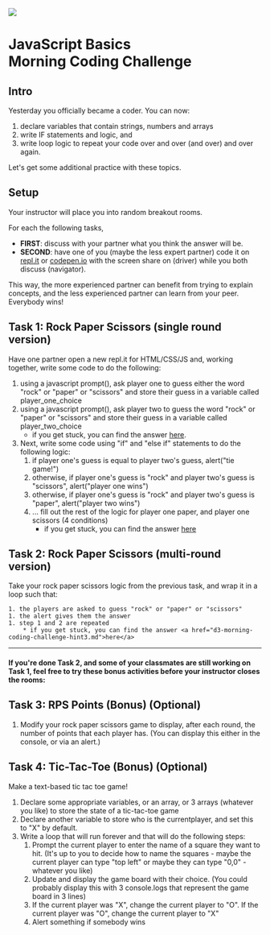 ![](https://i.imgur.com/hGEeDR1.png)

# JavaScript Basics <br> Morning Coding Challenge

## Intro

Yesterday you officially became a coder. You can now:

1. declare variables that contain strings, numbers and arrays
1. write IF statements and logic, and
1. write loop logic to repeat your code over and over (and over) and over again.

Let's get some additional practice with these topics.

## Setup

Your instructor will place you into random breakout rooms. 

For each the following tasks, 
* <b>FIRST</b>: discuss with your partner what you think the answer will be. 
* <b>SECOND</b>: have one of you (maybe the less expert partner) code it on <a href="https://repl.it">repl.it</a> or <a href="https://codepen.io">codepen.io</a> with the screen share on (driver) while you both discuss (navigator). 

This way, the more experienced partner can benefit from trying to explain concepts, and the less experienced partner can learn from your peer. Everybody wins!

## Task 1:  Rock Paper Scissors (single round version)

Have one partner open a new repl.it for HTML/CSS/JS and, working together, write some code to do the following:

1. using a javascript prompt(), ask player one to guess either the word "rock" or "paper" or "scissors" and store their guess in a variable called player_one_choice
1. using a javascript prompt(), ask player two to guess the word "rock" or "paper" or "scissors" and store their guess in a variable called player_two_choice
    * if you get stuck, you can find the answer <a href="d3-morning-coding-challenge-hint1.md">here</a>.
1. Next, write some code using "if" and "else if" statements to do the following logic:
    1. if player one's guess is equal to player two's guess, alert("tie game!")
    1. otherwise, if player one's guess is "rock" and player two's guess is "scissors", alert("player one wins")
    1. otherwise, if player one's guess is "rock" and player two's guess is "paper", alert("player two wins")
    1. ... fill out the rest of the logic for player one paper, and player one scissors (4 conditions)
        * if you get stuck, you can find the answer <a href="d3-morning-coding-challenge-hint2.md">here</a>

## Task 2: Rock Paper Scissors (multi-round version)

Take your rock paper scissors logic from the previous task, and wrap it in a loop such that:

    1. the players are asked to guess "rock" or "paper" or "scissors"
    1. the alert gives them the answer
    1. step 1 and 2 are repeated
        * if you get stuck, you can find the answer <a href="d3-morning-coding-challenge-hint3.md">here</a>

<hr>

#### If you're done Task 2, and some of your classmates are still working on Task 1, feel free to try these bonus activities before your instructor closes the rooms:

## Task 3: RPS Points (Bonus) (Optional)

1. Modify your rock paper scissors game to display, after each round,  the number of points that each player has. (You can display this either in the console, or via an alert.)

## Task 4: Tic-Tac-Toe (Bonus) (Optional)

Make a text-based tic tac toe game!

1. Declare some appropriate variables, or an array, or 3 arrays (whatever you like) to store the state of a tic-tac-toe game
1. Declare another variable to store who is the currentplayer, and set this to "X" by default.
1. Write a loop that will run forever and that will do the following steps:
    1. Prompt the current player to enter the name of a square they want to hit. (It's up to you to decide how to name the squares - maybe the current player can type "top left" or maybe they can type "0,0" - whatever you like)
    1. Update and display the game board with their choice. (You could probably display this with 3 console.logs that represent the game board in 3 lines)
    1. If the current player was "X", change the current player to "O". If the current player was "O", change the current player to "X"
    1. Alert something if somebody wins
